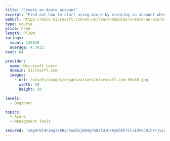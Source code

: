 ```yaml
---
title: "Create an Azure account"
excerpt: "Find out how to start using Azure by creating an account where you’ll see services and personal settings for identity, billing, and preferences."
webUrl: https://docs.microsoft.com/en-us/learn/modules/create-an-azure-account/
type: course
price: Free
length: PT39M
ratings:
  count: 142820
  average: 4.7032
heat: 64

provider:
  name: Microsoft Learn
  domain: microsoft.com
  images:
    - url: /assets/images/organizations/microsoft.com-50x50.jpg
      width: 50
      height: 50

levels:
  - Beginner

topics:
  - Azure
  - Management Tools

secured: "xmg0rBl9nZeg7s8DyFhwdQ5jB04gPG02lQiH+Ay8bbhT5lxIVFXJ9InY+jyzcif3FEA3MWpODf0Txhs4lZD5RrcKLgfJ9vEc6L3aRtpYYKlTuwHPG772Ji74tnXPTiXsda6iOQVPckLAZbAQUWa9SjvTQMwdsC++rJQYAb9unOA42+Qp8xBlUo/Thu8NqGMYTcqJP3qhMpGE/JloqGDMhloKS6am+QteDG05fToX1MahgHRDsjobGfUcLjgSIRA1dfOMK1Z60+CLvY+ocrm7tx6UMj+L6F0FJgvBJkHC5e7G8owRApuF1VoofprFwb4zsjKZqpPw/PkvUm8a4QUs6a1ZyEuncW+eVXkKeGqi3qf7huFc6wEvdIEAZ+xQnhG4D64fNdPkdrLroJYPQ6r7mfcBEZaORDGdINfK6g+ZT69Rf2/AwlP65KrG/kXX12Uj;j2JO5iVo1aHzq+iwaQY04w=="
---
```



